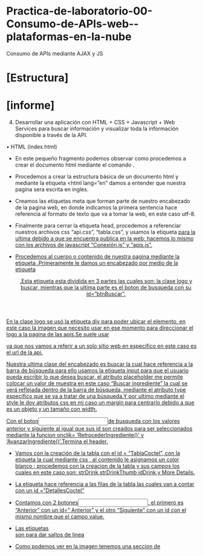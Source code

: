 # Practica-de-laboratorio-00-Consumo-de-APIs-web--plataformas-en-la-nube
Consumo de APIs mediante AJAX y JS
# [Estructura]

# [informe]
4. Desarrollar una aplicación con HTML + CSS + Javascript + Web Services para buscar información y visualizar toda la información disponible a través de la API.

•	HTML (index.html)

 

- En este pequeño fragmento podemos observar como procedemos a crear el documento html mediante el comando <!DOCYPE html>.

- Procedemos a crear la estructura básica de un documento html y mediante la etiqueta <html lang=”en” damos a entender que nuestra pagina sera escrita en ingles.

- Creamos las etiquetas meta que forman parte de nuestro encabezado de la pagina web, en donde indicamos la primera sentencia hace referencia al formato de texto que va a tomar la web, en este caso utf-8.

- Finalmente para cerrar la etiqueta head, procedemos a referenciar nuestros archivos css “api.css”, “tabla.css”, y usamos la etiqueta <a href> para la ultima debido a que se encuentra publica en la web; hacemos lo mismo con los archivos de javascript “Conexión.js” y “apis.js”.

- Procedemos al cuerpo o contenido de nuestra pagina mediante la etiqueta <body>.Primeramente le damos un encabezado por medio de la etiqueta <header>.Esta etiqueta esta dividida en 3 partes las cuales son: la clase logo y buscar, mientras que la ultima parte es el boton de busqueda con su id=”btnBuscar”.

En la clase logo se usó la etiqueta div para poder ubicar el elemento, en este caso la imagen que necesito usar en ese momento para direccionar el logo a la pagina de las apis.Se suele usar <nav> ya que nos vamos a referir a un solo sitio web en especifico en este caso es el url de la api.

Nuestra ultima clase del encabezado es buscar la cual hace referencia a la barra de búsqueda para ello usamos la etiqueta input para que el usuario pueda escribir lo que desea buscar, el atributo placeholder me permite colocar un valor de muestra en este caso “Buscar ingrediente” la cual se verá reflejada dentro de la barra de búsqueda, mediante el atributo type especifico que se va a tratar de una búsqueda.Y por ultimo mediante el style le doy atributos css en mi caso un margin para centrarlo debido a que es un objeto y un tamaño con width.

Con el boton<input type=”button” >de busqueda  con los valores anterior y siguiente al igual que sus id son creados para ser seleccionados mediante la funcion onclik= ‘RetrocederIngrediente()’ y ‘AvanzarIngrediente()’.Termina el header.


 
 
-	Vamos con la creación de la tabla  con el id = “TablaCoctel”, con la etiqueta <thead> la cual mediante css , al contenido le asignamos un color blanco ; procedemos con la creacion de la tabla <tr> y sus campos <th> los cuales en este caso son: strDrink,strDrinkThumb,idDrink,y More Details.
-	La etiqueta <tbody> hace referencia a las filas de la tabla,las cuales van a contar con un id =”DetallesCoctel”
-	Contamos con 2 botones<input type=”button”>, el primero es “Anterior” con un id=” Anterior” y el otro “Siguiente” con un id con el mismo nombre que el campo value.
-	Las etiquetas <br> son para dar saltos de linea
-	Como podemos ver en la imagen tenemos una seccion de <script> la cual nos sirve para la base de datos el cual esta referenciado con un link .

-	El otro script es para la tabla y su comportamiento con el uso de javascript  en donde leemos nuestra tabla 
-	Ocupe una etiqueta de texto <h2> debido a que quiero dar un titulo de informacion , el cual tiene un id=”sectionB”
-	Ya por ultimo vamos con el pie de pagina <footer> el cual tiene las etiquetas p donde colocamos derechos de autor, ultima actualizacion de la pagina , fecha y hora.Todos estos textos lo colocamos con un estilo justificadoTermina el body y el html.

•	CSS (api.css)
  

-	Dentro de la etiquta html lo unico que hacemos es darle un color de fondo a nuestra pagina html.
-	Con el .logo llamamos a la clase logo , la cual va a estar colocada al lado izquierdo del header.
-	Dentro de la etiqueta header colocamos un color,le damos un alto de 100px y con un margen de lo alto en -6px.
-	Para las etiquetas input y labels ocupada en botones y textos descriptivos lo unico que le decimos es que no va a ser colocado ni en la derecha , ni en la izquierda.Como ultimo parametro nos dice que su ancho va a ser de 100px.
-	Al cuerpo<body> le agregaremos un color de fondo.
-	Al selector button le damos un espaciado de 0.

-	Al boton <input> le decimos que va a tener un ancho de 150px y un margen a la izquierda de 40px.

-	Tenemos las propiedades del footer o pie de pagina modificamos su color de fondo mediante el backgound,el espaciado mediante el padding , el margen superior (margin-top),y los bordes: border-top el cual tomo un grosor de 2px con un color negro,el color ; el cual hace referencia a los bordes.

-	Por ultimo la propiedad color hace referencia al color de las etiquetas <p> , osea el texto.

-	La seccion B hace referencia al espacio donde se van a visualizar los detalles de la api.Esta seccion contiene propiedades de margenes superiores,bordes,espaciado,backgroud,alineacion de texto.

•	CSS (tabla.css)
 
-	La etiqueta table va a tener un color blanco en su contenido
-	El borde va a tomar la propiedad de collapse
-	Va a estar alineado al centro 
-	Y va a estar con un margen superior de 65px
-	Para las etiquetas th y td que hace referencia a los campos y filas va a tener un borde solido de color negro con un grosor de 3px, ademas de contar con un espaciado de 75px;

•	 JAVASCRIPT(paginacion.js)

 
-	Creamos una funcion CargarCoctel() mandamos el parametro name y con el $._get obtenemos la url de la api , mediante la funcion rawdatos como su nombre lo dice colocamos las filas y las pasamos a json , y ya para finalizar las leemos en la tabla mediante el uso de un for .y con el innerHTML lo mostramos dentro de nuestro index.html.
•	JAVASCRIPT(apis.js)
 
-	Creamos las variables a usar en la paginación como el total de las paginas , la pagina actual que inicia en 1.Ademas de ello cresmos un vector global de paginas y una variable index para las paginas la cual inicia en 0.
-	Por otro lado tambien creamos una variable para ingresar nuestro ingrediente a buscar .
 
-	Creamos nuestra primera funcion la cual es BuscarCoctel() , donde obtenemos el valor ingresado mediante la propiedad getElementByID 
-	Imprimimos en consola 
-	Y creamos una variable llamada url donde vamos a guardar el enlace de nuestra api , concatenandolo con el valor ingresado por el usuario.
-	Llamamos a nuestro metodo ajax y le pasamos como parametro la url para que proceda a realizar la busqueda.

-	Creamos nuestra segunda funcion la cual es la funcion Ajax en la cual creamos una variable ing donde mediante la propiedad getElementBy donde recuperamos el valor ingresado en la barra de busqueda;creamos una variable detalles donde vamos almacenar los datos recuperados de la api
-	Procedemos a preguntar si nuestra variable de ingrediente es igual a vacio, de serlo me manda una alerta indicandome que el campo esta vacio , sino aplica ajax y transforma el texto a formato json .
-	Al campo de paginas totales , indico que va a ser igual al tamaño de los datos de la api.Declaramos que nuestras paginas totales van a estar dividida para 10.
-	Creamos una variable que se va a llamar parteEntera la cual va a tomar solo los enteros de nuestro total.Creamos otra variable denominada parteDecimal la cual va a estar formada por el numero de items que vamos a querer por pagina, multiplicado por el resultado de la rersta entre las paginas totales – parte entera.
-	Creamos 2 vectores uno para las paginas y otra para los items de cada pagina.Añadimos un contador inicializado en 0
-	Recorremos un for(i)en la cual nos va a sacar los pares es decir cuantas paginas de 10 items en este caso vamos a obtener.
-	Recorremos otro for(j) la cual va a sacar la diferencia de paginas que nos falten y que no son pares.
-	Hacemos un push que vendria siendo como un append de los items 
-	Hacemos globales al index y a las paginas tambien.
-	Por ultimo llamamos a las funciones de Botones() y a mostrar resultados ()
 

-	La funcion de mostrarResultados lo que hacemos es crear una variable local llamada items a la cual le vamos a dar la equivalencia de un vector paginas con sus respectivos items
-	Crearemos otra variable detalles donde cargaremos los datos de la api 
-	Por ultimo en el for insertamos los datos de la api en tablas
-	Y lo visualizamos mediante la propiedad innerHTML.

 
-	Volvemos a usar ajax para recuperar datos de la api pero a diferencia del primero que fue a traves de los ingredientes que contenia el coctel lo vamos ha realizar directamente desde el id , con el fin de localizar mas informacion acerca del coctel.

 

-	Ya por ultimo procedemos a crear nuestras funciones para avazar entre cada pagina ; estas funciones son Botones() en la cual le decimos cuando detenerse con los botones 
-	Y la funcion Avanzar y retroceder ingrediente en la cual llamamos a la funcion botones y mostrar resultados; y mediante el indexActual avanzar con ++ y retroceder con --;



## Copyright and License

Copyright 2020 @Kevin Godoy. Code released under the [API](https://www.thecocktaildb.com/api.php) license.
